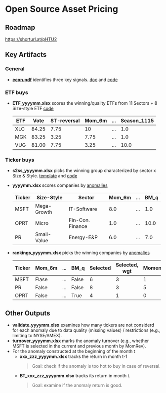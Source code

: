 # Open Source Asset Pricing


## Roadmap
https://shorturl.at/pHTU2

## Key Artifacts

### General 
- **[econ.pdf](https://github.com/zhuolonghao/OpenSourceAssetPricing/blob/main/02.Signals/econ.pdf)** identifies three key signals. [doc](https://github.com/zhuolonghao/OpenSourceAssetPricing/blob/main/02.Signals/econ_details.docx) and [code](https://github.com/zhuolonghao/OpenSourceAssetPricing/blob/main/02.Signals/Code/Signals/06.econ_analysis.py) 
  
### ETF buys
- **ETF_yyyymm.xlsx** scores the winning/quality ETFs from 11 Sectors + 8 Size-style ETF [code](https://github.com/zhuolonghao/OpenSourceAssetPricing/blob/main/02.Signals/Code/Signals/ETF_01.create_signals.py) 

	|ETF|Vote|ST-reversal|Mom_6m|...|Season_1115
	|---      |---     			|---		|---			|--|---|
	|XLC|84.25|7.75|10|...|1.0|
	|MGK|83.25|3.25|7.75|...|1.0|
	|VUG|81.00|7.75|3.25|...|10.0|
	
### Ticker buys
- **s2ss_yyyymm.xlsx** picks the winning group characterized by sector x Size & Style. [template]((https://github.com/zhuolonghao/OpenSourceAssetPricing/blob/main/02.Signals/s2ss_yyyymm.xlsx)) and [code](https://github.com/zhuolonghao/OpenSourceAssetPricing/blob/main/02.Signals/Code/Signals/07.Sector_SizeStyle.py)
 
- **yyyymm.xlsx** scores companies by [anomalies](https://github.com/zhuolonghao/OpenSourceAssetPricing/blob/main/02.Signals/Code/Signals/01.create_signals.py) 

	|Ticker|Size-Style	|Sector|Mom_6m|...|BM_q|
	|---      |---     			|---		|---			|--|---|
	|MSFT|Mega-Growth|IT-Software|8.0|...|1.0|
	|OPRT|Micro|Fin-Con. Finance|1.0|...|10.0|
	|PR|Small-Value|Energy-E&P|6.0|...|7.0|

- **rankings_yyyymm.xlsx** picks the winning companies by [anomalies](https://github.com/zhuolonghao/OpenSourceAssetPricing/blob/main/02.Signals/Code/Signals/04.review_performance.py) 

	|Ticker|Mom_6m|...|BM_q|Selected	|Selected, wgt|Momentum|Valuation|...|Seasonality|
	|---      |---     			|---		|---			|--|---|---|---|---|---|
	|MSFT|Flase|...|False|6|3|1|0|...|3|
	|PR|False|...|False|8|3|5|0|...|0|
	|OPRT|False|...|True|4|1|0|3|...|5|

## Other Outputs
- **validate_yyyymm.xlsx** examines how many tickers are not considerd for each anomaly due to data quality (missing values) / restrictions (e.g., limiting to NYSE/AMEX).
- **turnover_yyyymm.xlsx** marks the anomaly turnover (e.g., whether MSFT is selected in the current and previous month by MomRev).
-  For the anomaly constructed at the beginning of the month t
	 -  **xxx_zzz_yyyymm.xlsx** tracks the return in month t-1 
		> Goal: check if the anomaly is too hot to buy in case of reversal.
	-  **BT_xxx_zzz_yyyymm.xlsx** tracks its return in month t. 
		> Goal: examine if the anomaly return is good. 
